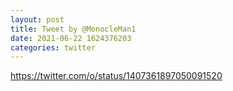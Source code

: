 ```yaml
--- 
layout: post 
title: Tweet by @MonocleMan1 
date: 2021-06-22 1624376203 
categories: twitter 
--- 
```

https://twitter.com/o/status/1407361897050091520